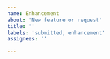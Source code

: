 ```yaml
---
name: Enhancement
about: 'New feature or request'
title: ''
labels: 'submitted, enhancement'
assignees: ''

---
```

